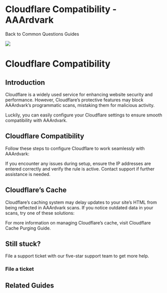 # Cloudflare Compatibility - AAArdvark

Back to
				Common Questions				Guides

![](https://aaardvarkaccessibility.com/wp-content/uploads/2023/08/a11y-Help-Center-Icons_FAQ-copy.png) 
# Cloudflare Compatibility

 

## Introduction

Cloudflare is a widely used service for enhancing website security and performance. However, Cloudflare’s protective features may block AAArdvark’s programmatic scans, mistaking them for malicious activity.

Luckily, you can easily configure your Cloudflare settings to ensure smooth compatibility with AAArdvark.

## Cloudflare Compatibility

Follow these steps to configure Cloudflare to work seamlessly with AAArdvark:

If you encounter any issues during setup, ensure the IP addresses are entered correctly and verify the rule is active. Contact support if further assistance is needed.

## Cloudflare’s Cache

Cloudflare’s caching system may delay updates to your site’s HTML from being reflected in AAArdvark scans. If you notice outdated data in your scans, try one of these solutions:

For more information on managing Cloudflare’s cache, visit Cloudflare Cache Purging Guide.

## Still stuck?

File a support ticket with our five-star support team to get more help.

### File a ticket

  

## Related Guides

 


